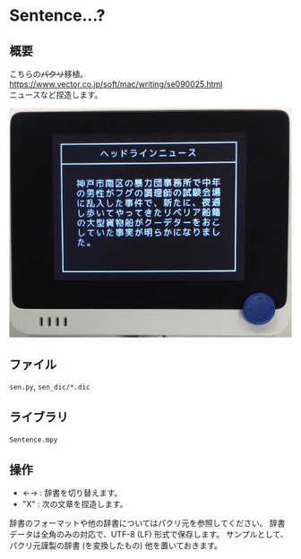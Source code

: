 # Sentence...?

## 概要
こちらの~~パクリ~~移植。<br/>
https://www.vector.co.jp/soft/mac/writing/se090025.html <br/>
ニュースなど捏造します。

[![YouTube](./Sentence.jpg)](https://www.youtube.com/watch?v=fEH1IJdefBM)

## ファイル
   `sen.py`, `sen_dic/*.dic`

## ライブラリ
   `Sentence.mpy`

## 操作
- ←→ : 辞書を切り替えます。
- "X" : 次の文章を捏造します。

辞書のフォーマットや他の辞書についてはパクリ元を参照してください。
辞書データは全角のみの対応で、UTF-8 (LF) 形式で保存します。
サンプルとして、パクリ元謹製の辞書 (を変換したもの) 他を置いておきます。
